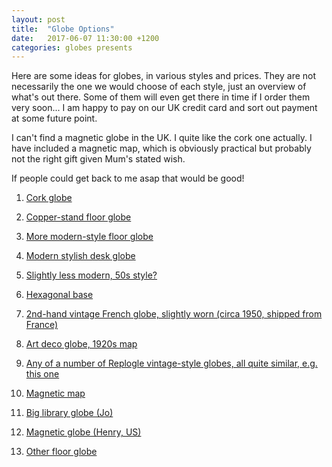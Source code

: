 ```yaml
---
layout: post
title:  "Globe Options"
date:   2017-06-07 11:30:00 +1200
categories: globes presents
---
```

Here are some ideas for globes, in various styles and prices.  They are not necessarily the one we would choose of each style, just an overview of what's out there.  Some of them will even get there in time if I order them very soon...  I am happy to pay on our UK credit card and sort out payment at some future point.

I can't find a magnetic globe in the UK.  I quite like the cork one actually.  I have included a magnetic map, which is obviously practical but probably not the right gift given Mum's stated wish.

If people could get back to me asap that would be good!

1. [Cork globe][1]

2. [Copper-stand floor globe][2]

3. [More modern-style floor globe][3]

4. [Modern stylish desk globe][4]

5. [Slightly less modern, 50s style?][5]

6. [Hexagonal base][6]

7. [2nd-hand vintage French globe, slightly worn (circa 1950, shipped from France)][7]

8. [Art deco globe, 1920s map][8]

9. [Any of a number of Replogle vintage-style globes, all quite similar, e.g. this one][9]

10. [Magnetic map][10]

11. [Big library globe (Jo)][11]

12. [Magnetic globe (Henry, US)][12]

13. [Other floor globe][13]


[1]: https://www.amazon.co.uk/dp/B00KX8F9DW/ref=twister_B01FXTYR2O?_encoding=UTF8&th=1
[2]: https://www.amazon.co.uk/Magellan-Floorstanding-Globe-Antique-Copper/dp/B00XWM4CSE/ref=sr_1_10?s=kitchen&ie=UTF8&qid=1496650240&sr=1-10&keywords=globe
[3]: https://www.justglobes.co.uk/floor-globes/vasco-da-gama-blue-natural-floorstanding-globe.html
[4]: http://www.stanfords.co.uk/The-Neon-Classic-Globe_9780957232822
[5]: https://www.amazon.co.uk/Nova-Rico-Maximus-Illuminated-Globe/dp/B00164IYH0/ref=sr_1_15?s=kids&ie=UTF8&qid=1496649930&sr=1-15&keywords=globe
[6]: https://www.justglobes.co.uk/desk-globes/hexhedra-designer-globe.html
[7]: https://www.etsy.com/uk/listing/520230360/globe-earth-metal-taride-29-cm-vintage?ga_order=most_relevant&ga_search_type=all&ga_view_type=gallery&ga_search_query=retro%20metal%20globe&ref=sr_gallery_32
[8]: http://www.hicksandhicks.com/hicks-and-hicks/globe-on-stand-weber-costello.aspx
[9]: https://www.amazon.co.uk/Replogle-31509-Hastings-Desktop-Globe/dp/B000S5SQGC/ref=sr_1_41?s=kitchen&ie=UTF8&qid=1496650594&sr=1-41&keywords=globe
[10]: https://www.amazon.co.uk/Poster-Country-Magnetic-Notice-Framed/dp/B009E8YVNQ/ref=sr_1_19?ie=UTF8&qid=1496742369&sr=8-19&keywords=magnetic+world+map
[11]: http://www.hicksandhicks.com/hicks-and-hicks/library-globe-on-stand-vaugondy-1745.aspx
[12]: https://www.amazon.com/Bulls-Eye-Vintage-Magnetic-Globe/dp/B01GGO44C8
[13]: https://www.justglobes.co.uk/floor-globes/commander-ii-floorstanding-globe.html
